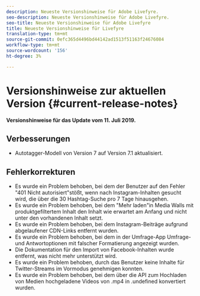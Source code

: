 ```yaml
---
description: Neueste Versionshinweise für Adobe Livefyre.
seo-description: Neueste Versionshinweise für Adobe Livefyre.
seo-title: Neueste Versionshinweise für Adobe Livefyre
title: Neueste Versionshinweise für Livefyre
translation-type: tm+mt
source-git-commit: 0efc365d4496bd44142ad1513f51163f24676084
workflow-type: tm+mt
source-wordcount: '156'
ht-degree: 3%

---
```



# Versionshinweise zur aktuellen Version {#current-release-notes}

**Versionshinweise für das Update vom 11. Juli 2019.**

## Verbesserungen

* Autotagger-Modell von Version 7 auf Version 7.1 aktualisiert.

## Fehlerkorrekturen

* Es wurde ein Problem behoben, bei dem der Benutzer auf den Fehler &quot;401 Nicht autorisiert&quot;stößt, wenn nach Instagram-Inhalten gesucht wird, die über die 30 Hashtag-Suche pro 7 Tage hinausgehen.
* Es wurde ein Problem behoben, bei dem &quot;Mehr laden&quot;in Media Walls mit produktgefiltertem Inhalt den Inhalt wie erwartet am Anfang und nicht unter den vorhandenen Inhalt setzt.
* Es wurde ein Problem behoben, bei dem Instagram-Beiträge aufgrund abgelaufener CDN-Links entfernt wurden.
* Es wurde ein Problem behoben, bei dem in der Umfrage-App Umfrage- und Antwortoptionen mit falscher Formatierung angezeigt wurden.
* Die Dokumentation für den Import von Facebook-Inhalten wurde entfernt, was nicht mehr unterstützt wird.
* Es wurde ein Problem behoben, durch das Benutzer keine Inhalte für Twitter-Streams im Vormodus genehmigen konnten.
* Es wurde ein Problem behoben, bei dem über die API zum Hochladen von Medien hochgeladene Videos von .mp4 in .undefined konvertiert wurden.

